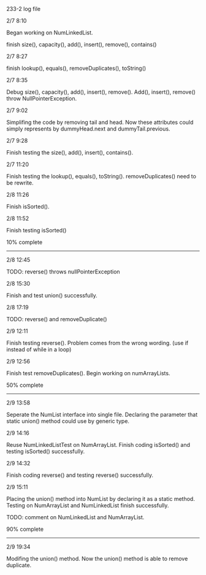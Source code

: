 233-2 log file

2/7 8:10

Began working on NumLinkedList.

finish size(), capacity(), add(), insert(), remove(), contains()

2/7 8:27

finish lookup(), equals(), removeDuplicates(), toString()

2/7 8:35

Debug size(), capacity(), add(), insert(), remove(). Add(), insert(), remove() throw NullPointerException. 

2/7 9:02

Simplifing the code by removing tail and head. Now these attributes could simply represents by dummyHead.next and dummyTail.previous. 

2/7 9:28

Finish testing the size(), add(), insert(), contains(). 

2/7 11:20

Finish testing the lookup(), equals(), toString(). removeDuplicates() need to be rewrite. 

2/8 11:26

Finish isSorted(). 

2/8 11:52

Finish testing isSorted()

10% complete

<hr></hr>

2/8 12:45

TODO: reverse() throws nullPointerException

2/8 15:30 

Finish and test union() successfully. 

2/8 17:19

TODO: reverse() and removeDuplicate()

2/9 12:11 

Finish testing reverse(). Problem comes from the wrong wording. (use if instead of while in a loop)

2/9 12:56

Finish test removeDuplicates(). Begin working on numArrayLists.

50% complete

<hr></hr>

2/9 13:58

Seperate the NumList interface into single file. Declaring the parameter that static union() method could use by generic type. 

2/9 14:16

Reuse NumLinkedListTest on NumArrayList. Finish coding isSorted() and testing isSorted() successfully. 

2/9 14:32

Finish coding reverse() and testing reverse() successfully. 

2/9 15:11

Placing the union() method into NumList by declaring it as a static method. Testing on NumArrayList and NumLinkedList finish successfully.

TODO: comment on NumLinkedList and NumArrayList.

90% complete

<hr></hr>

2/9 19:34

Modifing the union() method. Now the union() method is able to remove duplicate.

















